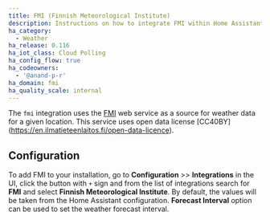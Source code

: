 ```yaml
---
title: FMI (Finnish Meteorological Institute)
description: Instructions on how to integrate FMI within Home Assistant.
ha_category:
  - Weather
ha_release: 0.116
ha_iot_class: Cloud Polling
ha_config_flow: true
ha_codeowners:
  - '@anand-p-r'
ha_domain: fmi
ha_quality_scale: internal
---
```


The `fmi` integration uses the [FMI](https://en.ilmatieteenlaitos.fi/open-data) web service as a source for weather data for a given location. This service uses open data license [CC40BY] (https://en.ilmatieteenlaitos.fi/open-data-licence).

## Configuration

To add FMI to your installation, go to **Configuration** >> **Integrations** in the UI, click the button with `+` sign and from the list of integrations search for **FMI** and select **Finnish Meteorological Institute**. By default, the values will be taken from the Home Assistant configuration. **Forecast Interval** option can be used to set the weather forecast interval.